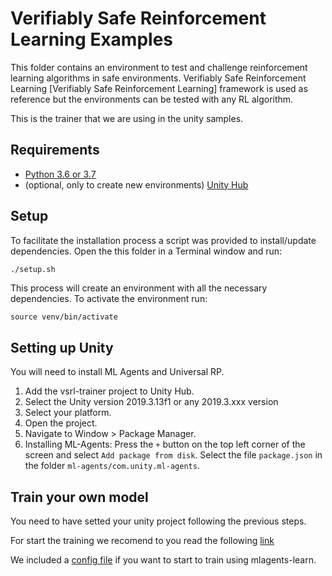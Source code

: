 # Verifiably Safe Reinforcement Learning Examples

This folder contains an environment to test and challenge reinforcement learning algorithms in safe environments. Verifiably Safe Reinforcement Learning [Verifiably Safe Reinforcement Learning] framework is used as reference but the environments can be tested with any RL algorithm.

This is the trainer that we are using in the unity samples.


## Requirements

- [Python 3.6 or 3.7](https://www.python.org/downloads/)
- (optional, only to create new environments) [Unity Hub](https://store.unity.com/download)

## Setup

To facilitate the installation process a script was provided to install/update dependencies. Open the this folder in a Terminal window and run:

```sh
./setup.sh
```

This process will create an environment with all the necessary dependencies. To activate the environment run:

```
source venv/bin/activate
```


## Setting up Unity
You will need to install ML Agents and Universal RP.

1. Add the vsrl-trainer project to Unity Hub.
2. Select the Unity version 2019.3.13f1 or any 2019.3.xxx version
3. Select your platform.
4. Open the project.
5. Navigate to Window > Package Manager.
6. Installing ML-Agents: Press the `+` button on the top left corner of the screen and select `Add package from disk`.
Select the file `package.json` in the folder `ml-agents/com.unity.ml-agents`.


## Train your own model

You need to have setted your unity project following the previous steps.

For start the training we recomend to you read the following [link](https://github.com/Unity-Technologies/ml-agents/blob/master/docs/Training-ML-Agents.md)

We included a [config file](../EnvBuild/UnityTrainingConfig.yaml) if you want to start to train using mlagents-learn.
